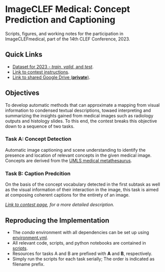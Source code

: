 # ImageCLEF Medical: Concept Prediction and Captioning

Scripts, figures, and working notes for the participation in ImageCLEFmedical, part of the 14th CLEF Conference, 2023.

## Quick Links

- [Dataset for 2023 - *train*, *valid*, and *test*](https://drive.google.com/drive/folders/14GmtlRUQ1LDnO9PkpSjIA6eJW8lLVuT7?usp=share_link).
- [Link to contest instructions](https://www.imageclef.org/2023/medical/caption).
- [Link to shared Google Drive (**private**)](https://drive.google.com/drive/folders/1fd0SRO2IColNpPwsecNiNSeI7E3spad6?usp=sharing). 

## Objectives

To develop automatic methods that can approximate a mapping from visual information to condensed textual descriptions, towaed interpreting and summarizing the insights gained from medical images such as radiology outputs and histology slides. To this end, the contest breaks this objective down to a sequence of two tasks.

### Task A: Concept Detection

Automatic image captioning and scene understanding to identify the presence and location of relevant concepts in the given medical image.
Concepts are derived from the [UMLS medical metathesaurus](https://www.nlm.nih.gov/research/umls/index.html).

### Task B: Caption Predcition

On the basis of the concept vocabulary detected in the first subtask as well as the visual information of their interaction in the image, this task is aimed at composing coherent captions for the entirety of an image. 

*[Link to contest page](https://www.imageclef.org/2023/medical/caption), for a more detailed description.*

## Reproducing the Implementation

- The *conda* environment with all dependencies can be set up using [environment.yml](./environment.yml).
- All relevant code, scripts, and python notebooks are contained in [scripts](./scripts).
- Resources for tasks A and B are prefixed with **A** and **B**, respectively.
- Simply run the scripts for each task serially; The order is indicated as filename prefix.
